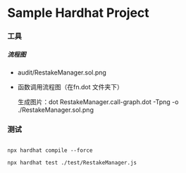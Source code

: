 # Sample Hardhat Project


### 工具

##### 流程图 

* audit/RestakeManager.sol.png

* 函数调用流程图（在fn.dot 文件夹下）

    生成图片：dot RestakeManager.call-graph.dot -Tpng -o ./RestakeManager.sol.png

###

### 测试

```shell

npx hardhat compile --force

npx hardhat test ./test/RestakeManager.js

```
